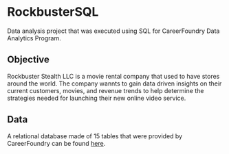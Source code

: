 # RockbusterSQL
Data analysis project that was executed using SQL for CareerFoundry Data Analytics Program. 

## Objective

Rockbuster Stealth LLC is a movie rental company that used to have stores around the world. The company wannts to gain data driven insights on their current customers, movies, and revenue trends to help determine the strategies needed for launching their new online video service.

## Data

A relational database made of 15 tables that were provided by CareerFoundry can be found [here](https://drive.google.com/file/d/1hVzBWz5ORRbI37HA8p5tAiuZyMOe66yI/view).
